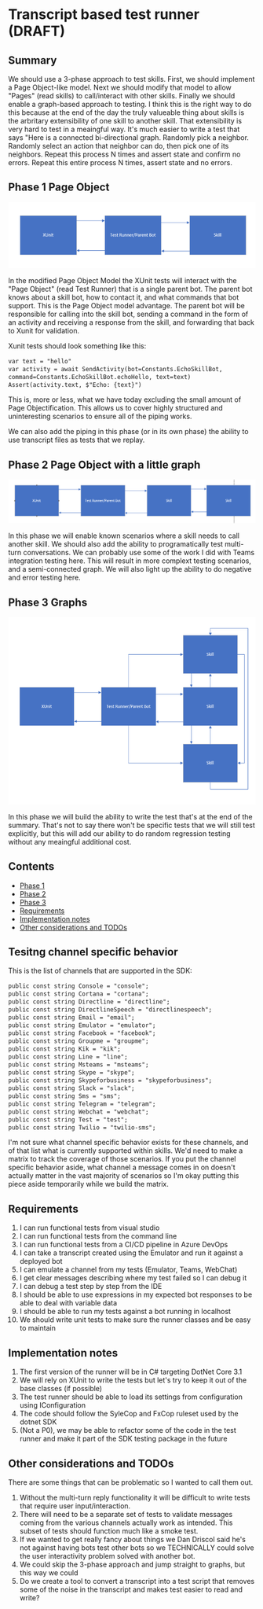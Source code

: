 # Transcript based test runner (DRAFT) <!-- omit in toc -->

## Summary <!-- omit in toc -->

We should use a 3-phase approach to test skills. First, we should implement a Page Object-like model. Next we should modify that model to allow "Pages" (read skills) to call/interact with other skills. Finally we should enable a graph-based approach to testing. I think this is the right way to do this because at the end of the day the truly valueable thing about skills is the arbritary extensibility of one skill to another skill. That extensibility is very hard to test in a meaingful way. It's much easier to write a test that says "Here is a connected bi-directional graph. Randomly pick a neighbor. Randomly select an action that neighbor can do, then pick one of its neighbors. Repeat this process N times and assert state and confirm no errors. Repeat this entire process N times, assert state and no errors. 

## Phase 1 Page Object

![Phase 1 Diagram](media/TestFlowChart.png)

In the modified Page Object Model the XUnit tests will interact with the "Page Object" (read Test Runner) that is a single parent bot. The parent bot knows about a skill bot, how to contact it, and what commands that bot support. This is the Page Object model advantage. The parent bot will be responsible for calling into the skill bot, sending a command in the form of an activity and receiving a response from the skill, and forwarding that back to Xunit for validation. 

Xunit tests should look something like this:

```
var text = "hello"
var activity = await SendActivity(bot=Constants.EchoSkillBot, command=Constants.EchoSkillBot.echoHello, text=text)
Assert(activity.text, $"Echo: {text}")
```

This is, more or less, what we have today excluding the small amount of Page Objectification. This allows us to cover highly structured and uninteresting scenarios to ensure all of the piping works. 

We can also add the piping in this phase (or in its own phase) the ability to use transcript files as tests that we replay. 

## Phase 2 Page Object with a little graph
![Phase 2 Diagram](media/Phase2.png)

In this phase we will enable known scenarios where a skill needs to call another skill. We should also add the ability to programatically test multi-turn conversations. We can probably use some of the work I did with Teams integration testing here. This will result in more complext testing scenarios, and a semi-connected graph. We will also light up the ability to do negative and error testing here. 

## Phase 3 Graphs

![Phase 3 Diagram](media/Phase3.png)

In this phase we will build the ability to write the test that's at the end of the summary. That's not to say there won't be specific tests that we will still test explicitly, but this will add our ability to do random regression testing without any meaingful additional cost. 

## Contents <!-- omit in toc -->
- [Phase 1](#phase-1-page-object)
- [Phase 2](#phase-2-page-object-with-a-little-graph)
- [Phase 3](#phase-3-graphs)
- [Requirements](#requirements)
- [Implementation notes](#implementation-notes)
- [Other considerations and TODOs](#other-considerations-and-todos)

## Tesitng channel specific behavior
This is the list of channels that are supported in the SDK:

```
public const string Console = "console";
public const string Cortana = "cortana";
public const string Directline = "directline";
public const string DirectlineSpeech = "directlinespeech";
public const string Email = "email";
public const string Emulator = "emulator";
public const string Facebook = "facebook";
public const string Groupme = "groupme";
public const string Kik = "kik";
public const string Line = "line";
public const string Msteams = "msteams";
public const string Skype = "skype";
public const string Skypeforbusiness = "skypeforbusiness";
public const string Slack = "slack";
public const string Sms = "sms";
public const string Telegram = "telegram";
public const string Webchat = "webchat";
public const string Test = "test";
public const string Twilio = "twilio-sms";
```

I'm not sure what channel specific behavior exists for these channels, and of that list what is currently supported within skills. We'd need to make a matrix to track the coverage of those scenarios. If you put the channel specific behavior aside, what channel a message comes in on doesn't actually matter in the vast majority of scenarios so I'm okay putting this piece aside temporarily while we build the matrix. 

## Requirements
1. I can run functional tests from visual studio
2. I can run functional tests from the command line
3. I can run functional tests from a CI/CD pipeline in Azure DevOps
4. I can take a transcript created using the Emulator and run it against a deployed bot
5. I can emulate a channel from my tests (Emulator, Teams, WebChat)
6. I get clear messages describing where my test failed so I can debug it
7. I can debug a test step by step from the IDE
8. I should be able to use expressions in my expected bot responses to be able to deal with variable data
9. I should be able to run my tests against a bot running in localhost
10. We should write unit tests to make sure the runner classes and be easy to maintain


## Implementation notes
1. The first version of the runner will be in C# targeting DotNet Core 3.1
2. We will rely on XUnit to write the tests but let's try to keep it out of the base classes (if possible)
3. The test runner should be able to load its settings from configuration using IConfiguration
4. The code should follow the SyleCop and FxCop ruleset used by the dotnet SDK
5. (Not a P0), we may be able to refactor some of the code in the test runner and make it part of the SDK testing package in the future

## Other considerations and TODOs
There are some things that can be problematic so I wanted to call them out. 
1. Without the multi-turn reply functionality it will be difficult to write tests that require user input/interaction. 
2. There will need to be a separate set of tests to validate messages coming from the various channels actually work as intended. This subset of tests should function much like a smoke test. 
3. If we wanted to get really fancy about things we Dan Driscol said he's not against having bots test other bots so we TECHNICALLY could solve the user interactivity problem solved with another bot. 
4. We could skip the 3-phase approach and jump straight to graphs, but this way we could 
5. Do we create a tool to convert a transcript into a test script that removes some of the noise in the transcript and makes test easier to read and write?
